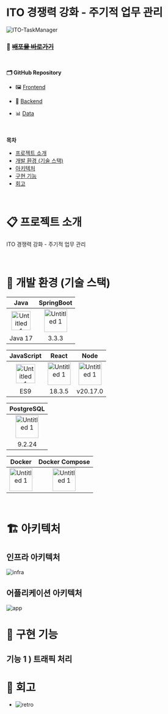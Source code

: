 # ITO 경쟁력 강화 - 주기적 업무 관리

![ITO-TaskManager](https://user-images.githubusercontent.com/)

### 🔗 ~~**[배포물 바로가기](https://github.com/DBFIS-LifeInsuranceInfraTeam)**~~

<br>

**🗂 GitHub Repository**
- 🖼 [Frontend](https://github.com/DBFIS-LifeInsuranceInfraTeam/ITO-TaskManager-FE)

- 🧩 [Backend](https://github.com/DBFIS-LifeInsuranceInfraTeam/ITO-TaskManager-BE)

- 📊 [Data](https://github.com/DBFIS-LifeInsuranceInfraTeam/ITO-TaskManager-DB)


<br/>

**목차**

- [프로젝트 소개](#intro)
- [개발 환경 (기술 스택)](#stack)
- [아키텍처](#architecture)
- [구현 기능](#function)
- [회고](#retrospective)

<br>

# <span id="intro">📋 프로젝트 소개</span>

ITO 경쟁력 강화 - 주기적 업무 관리

<br>

# <span id="stack">🚀 개발 환경 (기술 스택)</span>

| Java | SpringBoot |
| :---: | :---: |
| <img width="50" alt="Untitled 1" src="https://user-images.githubusercontent.com/80504636/231357444-f19f60b4-b037-4243-9fd0-7335f805e1ab.png"> | <img width="60" alt="Untitled 1" src="https://user-images.githubusercontent.com/80504636/231356152-2eb8bc40-a505-41db-8b48-34cb08307872.png"> | 
| Java 17 | 3.3.3 |


| JavaScript | React | Node |
| :---: | :---: | :---: |
| <img width="50" alt="Untitled 1" src="https://github.com/user-attachments/assets/7c8eec34-2769-4bb9-b07d-e57c8cb19951"> | <img width="60" alt="Untitled 1" src="https://user-images.githubusercontent.com/80504636/231356159-a1ed8d6a-1945-4c86-8a82-41295fad3d40.png"> | <img width="60" alt="Untitled 1" src="https://user-images.githubusercontent.com/80504636/231356163-4ab93b84-6ca2-4872-a068-3d6b1d89d7e8.png"> |
| ES9 | 18.3.5 | v20.17.0 |


| PostgreSQL |
| :---: |
| <img width="60" alt="Untitled 1" src="https://github.com/user-attachments/assets/ddaa3bcc-5140-497f-8db9-441f26369419"> |
|9.2.24|

| Docker | Docker Compose | 
| :---: | :---: |
| <img width="60" alt="Untitled 1" src="https://user-images.githubusercontent.com/80504636/231356165-0f68a283-1f64-433b-939e-d4e582530535.png">  | <img width="60" alt="Untitled 1" src="https://github.com/user-attachments/assets/27d9499a-04cd-45af-8eba-d372f833b787"> | 

<br>

# <span id="architecture">🏗 아키텍처</span>

## 인프라 아키텍처
![infra]()

## 어플리케이션 아키텍처
![app]()

# <span id="function">🧩 구현 기능</span>

## 기능 1 ) 트래픽 처리


# <span id="retrospective">💬 회고</span>

- ![retro]()
